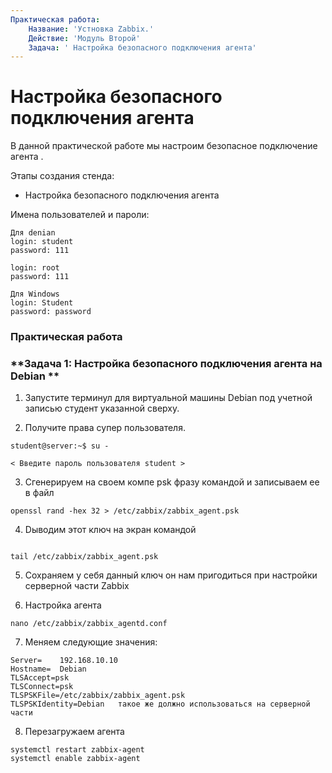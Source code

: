 ```yaml
---
Практическая работа:
    Название: 'Устновка Zabbix.'
    Действие: 'Модуль Второй'
    Задача: ' Настройка безопасного подключения агента'
---
```

# **Настройка безопасного подключения агента**

В данной практической работе мы настроим безопасное подключение агента .

Этапы создания стенда:

- Настройка безопасного подключения агента

Имена пользователей и пароли:
```
Для denian
login: student 
password: 111

login: root 
password: 111
```
```
Для Windows
login: Student 
password: password
```
### **Практическая работа**

### **Задача 1: Настройка безопасного подключения агента на Debian **

1. Запустите терминул для виртуальной машины Debian под учетной записью студент указанной сверху.

2. Получите права супер пользователя.

```
student@server:~$ su -
```
```
< Введите пароль пользователя student >
```



3. Cгенерируем на своем компе psk фразу командой и записываем ее в файл
```
openssl rand -hex 32 > /etc/zabbix/zabbix_agent.psk
```
4. Dыводим этот ключ на экран командой 
```

tail /etc/zabbix/zabbix_agent.psk
```
5. Сохраняем у себя данный ключ он нам пригодиться при настройки серверной части Zabbix

6. Настройка агента

```
nano /etc/zabbix/zabbix_agentd.conf
```

7. Меняем следующие значения:
```
Server=    192.168.10.10
Hostname=  Debian
TLSAccept=psk
TLSConnect=psk
TLSPSKFile=/etc/zabbix/zabbix_agent.psk
TLSPSKIdentity=Debian   такое же должно использоваться на серверной части
```
8. Перезагружаем агента
```
systemctl restart zabbix-agent
systemctl enable zabbix-agent
```


